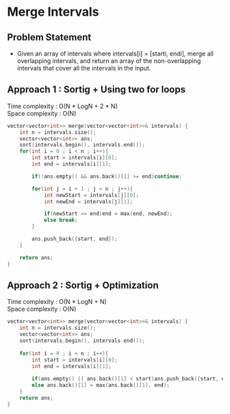 # Merge Intervals

## Problem Statement
- Given an array of intervals where intervals[i] = [starti, endi], merge all overlapping intervals, and return an array of the non-overlapping intervals that cover all the intervals in the input.

## Approach 1 : Sortig + Using two for loops

Time complexity : O(N \* LogN + 2 \* N)  
Space complexity : O(N)

```cpp
vector<vector<int>> merge(vector<vector<int>>& intervals) {
    int n = intervals.size();
    vector<vector<int>> ans;
    sort(intervals.begin(), intervals.end());
    for(int i = 0 ; i < n ; i++){
        int start = intervals[i][0];
        int end = intervals[i][1];

        if(!ans.empty() && ans.back()[1] >= end)continue;

        for(int j = i + 1 ; j < n ; j++){
            int newStart = intervals[j][0];
            int newEnd = intervals[j][1];

            if(newStart <= end)end = max(end, newEnd);
            else break;
        }

        ans.push_back({start, end});
    }

    return ans;
}
```

## Approach 2 : Sortig + Optimization

Time complexity : O(N \* LogN + N)  
Space complexity : O(N)

```cpp
vector<vector<int>> merge(vector<vector<int>>& intervals) {
    int n = intervals.size();
    vector<vector<int>> ans;
    sort(intervals.begin(), intervals.end());
    
    for(int i = 0 ; i < n ; i++){
        int start = intervals[i][0];
        int end = intervals[i][1];
        
        if(ans.empty() || ans.back()[1] < start)ans.push_back({start, end});
        else ans.back()[1] = max(ans.back()[1], end);
    }
    return ans;
}
```
